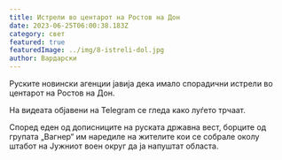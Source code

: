 ```yaml
---
title: Истрели во центарот на Ростов на Дон
date: 2023-06-25T06:00:38.183Z
category: свет
featured: true
featuredImage: ../img/8-istreli-dol.jpg
author: Вардарски
---
```

Руските новински агенции јавија дека имало спорадични истрели во центарот на Ростов на Дон.

На видеата објавени на Telegram се гледа како луѓето трчаат.

Според еден од дописниците на руската државна вест, борците од групата „Вагнер“ им наредиле на жителите кои се собрале околу штабот на Јужниот воен округ да ја напуштат областа.